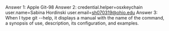 Answer 1: Apple Git-98
Answer 2: credential.helper=osxkeychain
user.name=Sabina Hordinski
user.email=sh070319@ohio.edu
Answer 3: When I type git --help, it displays a manual with the name of the command, a synopsis of use, description, its configuration, and examples.
